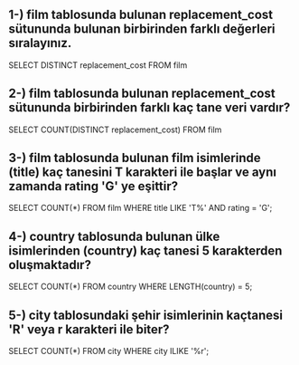 ## 1-) film tablosunda bulunan replacement_cost sütununda bulunan birbirinden farklı değerleri sıralayınız.
SELECT DISTINCT replacement_cost FROM film
## 2-) film tablosunda bulunan replacement_cost sütununda birbirinden farklı kaç tane veri vardır?
SELECT COUNT(DISTINCT replacement_cost) FROM film
## 3-) film tablosunda bulunan film isimlerinde (title) kaç tanesini T karakteri ile başlar ve aynı zamanda rating 'G' ye eşittir?
SELECT COUNT(*) FROM film WHERE title LIKE 'T%' AND rating = 'G';
## 4-) country tablosunda bulunan ülke isimlerinden (country) kaç tanesi 5 karakterden oluşmaktadır?
SELECT COUNT(*) FROM country WHERE LENGTH(country) = 5;
## 5-) city tablosundaki şehir isimlerinin kaçtanesi 'R' veya r karakteri ile biter?
SELECT COUNT(*) FROM city WHERE city ILIKE '%r';